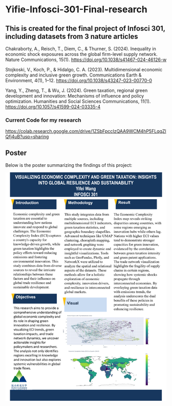 # Yifie-Infosci-301-Final-research
## This is created for the final project of Infosci 301, including datasets from 3 nature articles
Chakraborty, A., Reisch, T., Diem, C., & Thurner, S. (2024). Inequality in economic shock exposures across the global firm-level supply network. Nature Communications, 15(1). https://doi.org/10.1038/s41467-024-46126-w

Stojkoski, V., Koch, P., & Hidalgo, C. A. (2023). Multidimensional economic complexity and inclusive green growth. Communications Earth & Environment, 4(1), 1–12. https://doi.org/10.1038/s43247-023-00770-0

Yang, Y., Zheng, T., & Wu, J. (2024). Green taxation, regional green development and innovation: Mechanisms of influence and policy optimization. Humanities and Social Sciences Communications, 11(1). https://doi.org/10.1057/s41599-024-03335-4

### Current Code for my research
https://colab.research.google.com/drive/1ZSbFpccIzQAA9WCM4hP5FLqqZlQfj4uB?usp=sharing

## Poster
Below is the poster summarizing the findings of this project:

![Poster: Economic Complexity and Green Taxation](poster.pdf-1(Powered%20by%20MaxAI).png)
